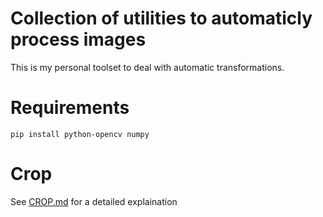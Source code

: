 # Collection of utilities to automaticly process images

This is my personal toolset to deal with automatic transformations.

# Requirements

```
pip install python-opencv numpy
```

# Crop

See [CROP.md](CROP.md) for a detailed explaination 
